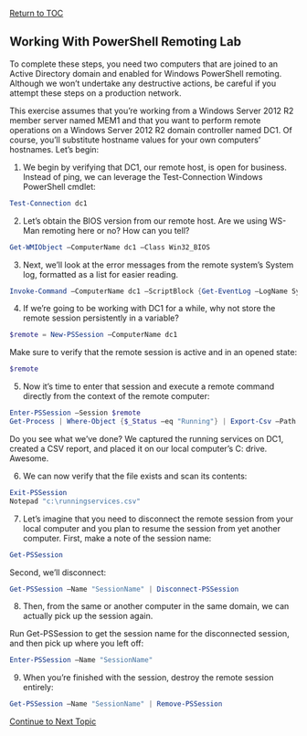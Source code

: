 <a href="https://github.com/CyberTrainingUSAF/Powershell_Training/blob/master/00-Table-of-Contents.md" > Return to TOC </a>

## **Working With PowerShell Remoting Lab**

To complete these steps, you need two computers that are joined to an Active Directory domain and enabled for Windows PowerShell remoting. Although we won’t undertake any destructive actions, be careful if you attempt these steps on a production network.

This exercise assumes that you’re working from a Windows Server 2012 R2 member server named MEM1 and that you want to perform remote operations on a Windows Server 2012 R2 domain controller named DC1. Of course, you’ll substitute hostname values for your own computers’ hostnames. Let’s begin:

1. We begin by verifying that DC1, our remote host, is open for business. Instead of ping, we can leverage the Test-Connection Windows PowerShell cmdlet:
```powershell
Test-Connection dc1
```
2. Let’s obtain the BIOS version from our remote host. Are we using WS-Man remoting here or no? How can you tell?

```powershell
Get-WMIObject –ComputerName dc1 –Class Win32_BIOS
```
3. Next, we’ll look at the error messages from the remote system’s System log, formatted as a list for easier reading.

```powershell
Invoke-Command –ComputerName dc1 –ScriptBlock {Get-EventLog –LogName System | Where-Object {$_.EntryType –eq "Error"} | Format-List}
```
4. If we’re going to be working with DC1 for a while, why not store the remote session persistently in a variable?
```powershell
$remote = New-PSSession –ComputerName dc1
```
Make sure to verify that the remote session is active and in an opened state:
```powershell
$remote
```
5. Now it’s time to enter that session and execute a remote command directly from the context of the remote computer:

```powershell
Enter-PSSession –Session $remote
Get-Process | Where-Object {$_Status –eq "Running"} | Export-Csv –Path \\mem1\c$\dc1-runningservices.csv
```
Do you see what we’ve done? We captured the running services on DC1, created a CSV report, and placed it on our local computer’s C: drive. Awesome.

6. We can now verify that the file exists and scan its contents:
```powershell
Exit-PSSession
Notepad "c:\runningservices.csv"
```
7. Let’s imagine that you need to disconnect the remote session from your local computer and you plan to resume the session from yet another computer. First, make a note of the session name:
```powershell
Get-PSSession
```
Second, we’ll disconnect:
```powershell
Get-PSSession –Name "SessionName" | Disconnect-PSSession
```
8. Then, from the same or another computer in the same domain, we can actually pick up the session again.

Run Get-PSSession to get the session name for the disconnected session, and then pick up where you left off:
```powershell
Enter-PSSession –Name "SessionName"
```
9. When you’re finished with the session, destroy the remote session entirely:
```powershell
Get-PSSession –Name "SessionName" | Remove-PSSession
```

<a href="https://github.com/CyberTrainingUSAF/Powershell_Training/blob/master/Managing_Computers_Remotely/One_to_Many_Remoting.md" > Continue to Next Topic </a>
